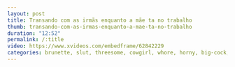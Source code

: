```yaml
---
layout: post
title: Transando com as irmãs enquanto a mãe ta no trabalho
thumb: transando-com-as-irmas-enquanto-a-mae-ta-no-trabalho
duration: "12:52"
permalink: /:title
video: https://www.xvideos.com/embedframe/62842229
categories: brunette, slut, threesome, cowgirl, whore, horny, big-cock, milf-threesome, step-sisters-threesome, latinas-threesome 
---
```

